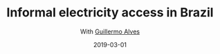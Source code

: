 ---
title: Informal electricity access in Brazil
subtitle: With [Guillermo Alves](https://sites.google.com/site/guillealves/home)
# author: 
summary: With [Guillermo Alves](https://sites.google.com/site/guillealves/home). (More soon...)
tags:
- Experiments
- Electricity service
date: "2019-03-01"
# Optional external URL for project (replaces project detail page).
external_link: ""
image:
  caption: Picture by www.carasycaretas.com.uy
  focal_point: Smart
links:
# - icon: 
#   icon_pack: fab
#   name: "Pre-Analysis Plan"
#   url: 
url_code: ""
url_pdf: ""
url_slides: ""
url_video: ""
# Slides (optional).
#   Associate this project with Markdown slides.
#   Simply enter your slide deck's filename without extension.
#   E.g. `slides = "example-slides"` references `content/slides/example-slides.md`.
#   Otherwise, set `slides = ""`.
slides: ""
---